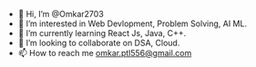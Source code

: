 - 👋 Hi, I’m @Omkar2703
- 👀 I’m interested in Web Devlopment, Problem Solving, AI ML.
- 🌱 I’m currently learning React Js, Java, C++.
- 💞️ I’m looking to collaborate on DSA, Cloud.
- 📫 How to reach me omkar.ptl556@gmail.com

<!---
Omkar2703/Omkar2703 is a ✨ special ✨ repository because its `README.md` (this file) appears on your GitHub profile.
You can click the Preview link to take a look at your changes.
--->

